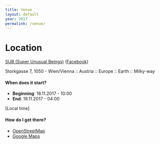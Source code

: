 ```yaml
---
title: Venue
layout: default
year: 2017
permalink: /venue/
---
```


# Location
[SUB (Super Unusual Beings)](http://wtf.sub.wien)
([Facebook](https://www.facebook.com/Sub.wien/))

Storkgasse 7, 1050 - Wien/Vienna :: Austria :: Europe :: Earth ::
Milky-way

#### When does it start?
- **Beginning**: 18.11.2017 - 10:00
- **End**: 19.11.2017 - 04:00

[Local time]

#### How do I get there?
- [OpenStreetMap](https://www.openstreetmap.org/node/1091366507)
- [Google Maps](https://goo.gl/maps/xP8HmyAouNr)


